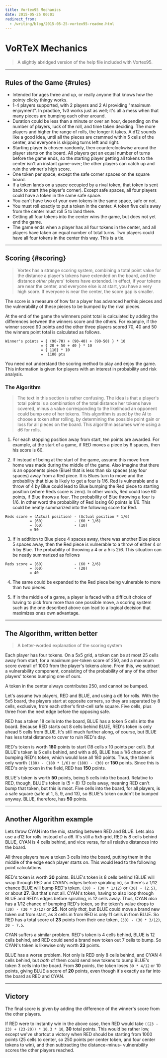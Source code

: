 ```yaml
---
title: Vortex95 Mechanics
date: 2015-05-25 00:01
redirect_from:
  - /writing/blog/2015-05-25-vortex95-readme.html
---
```


# VoRTeX Mechanics

> A slightly abridged version of the help file included with Vortex95.

-----

## Rules of the Game {#rules}

 * Intended for ages three and up, or really anyone that knows
   how the pointy clicky thingy works.
 * 1-4 players supported, with 2 players and 2 AI providing "maximum
   enjoyment". In practice, 1v3 works just as well; it's all a mess when
   that many pieces are bumping each other around.
 * Duration could be less than a minute or over an hour, depending on the
   number of players, luck of the roll, and time taken deciding. The more
   players and higher the range of rolls, the longer it takes. A d12 sounds
   like a good idea, until all the pieces are crammed within 5 cells of the
   center, and everyone is skipping turns left and right.
 * Starting player is chosen randomly, then counterclockwise around the
   player starts on the board. All players get an equal number of turns
   before the game ends, so the starting player getting all tokens to the
   center isn't an instant game-over; the other players can catch up and
   ruin the winner's high score.
 * One token per space, except the safe corner spaces on the square board.
 * If a token lands on a space occupied by a rival token, that token is
   sent back to start (the player's corner). Except safe spaces, all four
   players could have a token in the same safe space.
 * You can't have two of your own tokens in the same space, safe or not.
 * You must roll exactly to put a token in the center. A token five cells
   away from the center must roll 5 to land there.
 * Getting all four tokens into the center wins the game, but does not yet
   end the game.
 * The game ends when a player has all four tokens in the center, and all
   players have taken an equal number of total turns. Two players could
   have all four tokens in the center this way. This is a tie.

-----

## Scoring {#scoring}

> Vortex has a strange scoring system, combining a total point value for the
> distance a player's tokens have extended on the board, and the distance
> *other* players' tokens have extended. In effect, if your tokens are near
> the center, and everyone else is at start, you have a very high score. If
> everyone is near the center, the score gap is smaller.

The score is a measure of how far a player has advanced her/his pieces and
the vulnerability of these pieces to be bumped by the rival pieces.

At the end of the game the winnners point total is calculated by adding the
differences between the winners score and the others. For example, if the
winner scored 90 points and the other three players scored 70, 40 and 50
the winners point total is calculated as follows.

```
Winner's points = { (90-70) + (90-40) + (90-50) } * 10
                = { 20 + 50 + 40 } * 10
                = { 110} * 10
                =  1100 pts
```

You need not understand the scoring method to play and enjoy the game. 
This information is given for players with an interest in probability and
risk analysis.

### The Algorithm

> The text in this section is rather confusing. The idea is that a player's
> total points is a combination of the total distance her tokens have
> covered, minus a value corresponding to the likelihood an opponent could
> bump one of her tokens. This algorithm is used by the AI to choose a
> token after rolling, by determining the possible point gain or loss for
> all pieces on the board.
> This algorithm assumes we're using a d6 for rolls.

1) For each stopping position away from start, ten points are awarded. For
   example, at the start of a game, if RED moves a piece by 6 spaces, then
   his score is 60.
   
2) If instead of being at the start of the game, assume this move from home
   was made during the middle of the game. Also imagine that there is an 
   opponents piece (Blue) that is less than six spaces (say four spaces)
   away from a Red piece. It is Blues turn to move and the probability that
   blue is likely to get a four is 1/6. Red is vulnerable and a throw of 4
   by Blue  could lead to Blue bumping the Red piece to starting position
   (where Reds score is zero). In other words, Red could lose 60 points, if
   Blue throws a four. The probability of Blue throwing a four is 1/6. In
   other word the probability of Red losing 60 points is 1/6. This could be
   neatly summarized into the following score for Red.

```
Reds score = (Actual position) - (Actual position * 1/6)
           = (60)              - (60 * 1/6)
           = (60)              - (10)
           = 50
```

3) If in addition to Blue piece 4 spaces away, there was another Blue piece
   5 spaces away, then the Red piece is vulnerable to a throw of either 4
   or 5 by Blue. The probability of throwing a 4 or a 5 is 2/6. This
   situation can be neatly summarized as follows

```
Reds score = (60)              - (60 * 2/6)
           = (60)              - (20)
           = 40
```

4) The same could be expanded to the Red piece being vulnerable to more
   than two pieces. 

5) If in the middle of a game, a player is faced with a difficult choice of
   having to pick from more than one possible move, a scoring system such
   as the one described above can lead to a logical decision that maximizes
   ones own advantage.

-----

## The Algorithm, written better

> A better-worded explanation of the scoring system

Each player has four tokens. On a 5x5 grid, a token can be at most 25 cells
away from start, for a maximum per-token score of 250, and a maximum score
overall of 1000 from the player's tokens alone. From this, we subtract a
vulnerability component, consisting of the probability of any of the other
players' tokens bumping one of ours.

A token in the center always contributes 250, and cannot be bumped.

Let's assume two players, RED and BLUE, and using a d6 for rolls. With the
5x5 board, the players start at opposite corners, so they are separated by
8 cells, exclusive, from each other's first-cell safe square. Five cells,
plus three from the next edge before the opposing safe.

RED has a token 18 cells into the board, BLUE has a token 5 cells into the
board. Because RED starts out 8 cells behind BLUE, RED's token is only
ahead 5 cells from BLUE. It's still much further along, of course, but BLUE
has less total distance to cover to ruin RED's day.

RED's token is worth **180** points to start (18 cells x 10 points per
cell). But BLUE's token is 5 cells behind, and with a d6, BLUE has a 1/6
chance of bumping RED's token, which would lose all 180 points. Thus, the
token is only worth `(180) - (180 * 1/6)` or `(180) - (30)` or **150**
points. Since this is RED's only token in the field, RED has **150**
points.

BLUE's token is worth **50** points, being 5 cells into the board. Relative
to RED, though, BLUE's token is (5 + 8) *13* cells away, meaning RED can't
bump that token, but this is moot. Five cells into the board, for all
players, is a safe square (safe at 1, 5, 9, and 13), so BLUE's token
couldn't be bumped anyway. BLUE, therefore, has **50** points.

-----

## Another Algorithm example

Lets throw CYAN into the mix, starting between RED and BLUE. Lets also use
a d12 for rolls instead of a d6. It's still a 5x5 grid, RED is 8 cells
behind BLUE, CYAN is 4 cells behind, and vice versa, for all relative
distances into the board.

All three players have a token 3 cells into the board, putting them in the
middle of the edge each player starts on. This would lead to the following
point calculations.

RED's token is worth **30** points. BLUE's token is 8 cells behind (BLUE 
will wrap through RED and CYAN's edges before spiraling in), so there's a
1/12 chance BLUE will bump RED's token. `(30) - (30 * 1/12)` or
`(30) - (2.5)`, or about **27**. But that's not all. CYAN's token,
having to also loop through BLUE and RED's edges before spiraling, is 12
cells away. Thus, CYAN *also* has a 1/12 chance of bumping RED's token, so
the token's value drops to `(30) - (30 * 2/12)` or **25**. Not only *that*,
but BLUE could move a brand new token out from start, as 3 cells in from
RED is only 11 cells in from BLUE. So RED has a total score of **23**
points from their one token, `(30) - (30 * 3/12)`, `30 - 7.5`.

CYAN suffers a similar problem. RED's token is 4 cells behind, BLUE is 12
cells behind, and RED could send a brand new token out 7 cells to bump. So
CYAN's token is likewise only worth **23** points.

BLUE has a worse problem. Not only is RED only 8 cells behind, and CYAN 4
cells behind, but *both* of them could send new tokens to bump BLUE's token
3 cells into the board. From **30** points, the token loses `30 * 4/12` or
10 points, giving BLUE a score of **20** points, even though it's exactly
as far into the board as RED and CYAN.

-----

## Victory

The final score is given by adding the difference of the winner's score
from the other players.

If RED were to instantly win in the above case, then RED would take
`((23 - 23) + (23-20)) * 10`, `3 * 10`, **30** total points. This would be
rather low, except we've shortcut a victory when RED should be starting
from 1000 points (25 cells to center, so 250 points per center token, and
four center tokens to win), and then subtracting the distance-minus-
vulnerability scores the other players reached.
